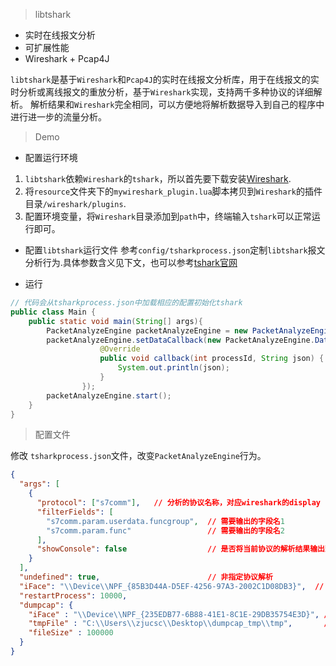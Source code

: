 > libtshark

+ 实时在线报文分析
+ 可扩展性能
+ Wireshark + Pcap4J

`libtshark`是基于`Wireshark`和`Pcap4J`的实时在线报文分析库，用于在线报文的实时分析或离线报文的重放分析，基于`Wireshark`实现，支持两千多种协议的详细解析。
解析结果和`Wireshark`完全相同，可以方便地将解析数据导入到自己的程序中进行进一步的流量分析。

> Demo

+ 配置运行环境
1. `libtshark`依赖`Wireshark`的`tshark`，所以首先要下载安装[Wireshark](https://www.wireshark.org/download.html).
2. 将`resource`文件夹下的`mywireshark_plugin.lua`脚本拷贝到`Wireshark`的插件目录`/wireshark/plugins`.
3. 配置环境变量，将`Wireshark`目录添加到`path`中，终端输入`tshark`可以正常运行即可。
+ 配置`libtshark`运行文件
参考`config/tsharkprocess.json`定制`libtshark`报文分析行为.具体参数含义见下文，也可以参考[tshark官网](https://www.wireshark.org/docs/man-pages/tshark.html)

+ 运行

```java
// 代码会从tsharkprocess.json中加载相应的配置初始化tshark
public class Main {
    public static void main(String[] args){
        PacketAnalyzeEngine packetAnalyzeEngine = new PacketAnalyzeEngine();
        packetAnalyzeEngine.setDataCallback(new PacketAnalyzeEngine.DataCallback() {
                    @Override
                    public void callback(int processId, String json) {
                        System.out.println(json);
                    }
                });
        packetAnalyzeEngine.start();
    }
}
```

> 配置文件

修改 ``tsharkprocess.json``文件，改变`PacketAnalyzeEngine`行为。

```json
{
  "args": [
    {
      "protocol": ["s7comm"],   // 分析的协议名称，对应wireshark的display filter
      "filterFields": [
        "s7comm.param.userdata.funcgroup",  // 需要输出的字段名1
        "s7comm.param.func"                 // 需要输出的字段名2
      ],
      "showConsole": false                  // 是否将当前协议的解析结果输出到终端
    }
  ],
  "undefined": true,                        // 非指定协议解析
  "iFace": "\\Device\\NPF_{85B3D44A-D5EF-4256-97A3-2002C1D08DB3}",  // 解析网卡
  "restartProcess": 10000,
  "dumpcap": {
    "iFace" : "\\Device\\NPF_{235EDB77-6B88-41E1-8C1E-29DB35754E3D}", // 抓包网卡
    "tmpFile" : "C:\\Users\\zjucsc\\Desktop\\dumpcap_tmp\\tmp",       // 临时文件目录
    "fileSize" : 100000
  }
}
``` 